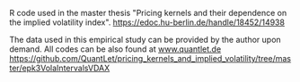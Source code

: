 R code used in the master thesis "Pricing kernels and their dependence on the implied volatility index".
https://edoc.hu-berlin.de/handle/18452/14938

The data used in this empirical study can be provided by the author upon demand. All codes can be also found at www.quantlet.de
https://github.com/QuantLet/pricing_kernels_and_implied_volatility/tree/master/epk3VolaIntervalsVDAX

